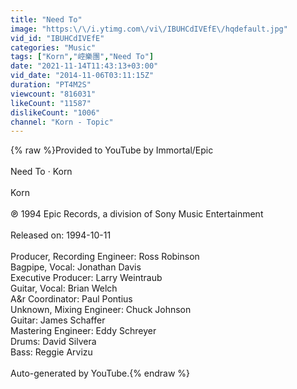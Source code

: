 ```yaml
---
title: "Need To"
image: "https:\/\/i.ytimg.com\/vi\/IBUHCdIVEfE\/hqdefault.jpg"
vid_id: "IBUHCdIVEfE"
categories: "Music"
tags: ["Korn","崆樂團","Need To"]
date: "2021-11-14T11:43:13+03:00"
vid_date: "2014-11-06T03:11:15Z"
duration: "PT4M2S"
viewcount: "816031"
likeCount: "11587"
dislikeCount: "1006"
channel: "Korn - Topic"
---
```

{% raw %}Provided to YouTube by Immortal/Epic<br /><br />Need To · Korn<br /><br />Korn<br /><br />℗ 1994 Epic Records, a division of Sony Music Entertainment<br /><br />Released on: 1994-10-11<br /><br />Producer, Recording  Engineer: Ross Robinson<br />Bagpipe, Vocal: Jonathan Davis<br />Executive  Producer: Larry Weintraub<br />Guitar, Vocal: Brian Welch<br />A&amp;r  Coordinator: Paul Pontius<br />Unknown, Mixing  Engineer: Chuck Johnson<br />Guitar: James Schaffer<br />Mastering  Engineer: Eddy Schreyer<br />Drums: David Silvera<br />Bass: Reggie Arvizu<br /><br />Auto-generated by YouTube.{% endraw %}
